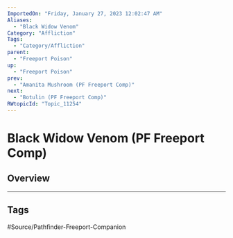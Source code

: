 ```yaml
---
ImportedOn: "Friday, January 27, 2023 12:02:47 AM"
Aliases:
  - "Black Widow Venom"
Category: "Affliction"
Tags:
  - "Category/Affliction"
parent:
  - "Freeport Poison"
up:
  - "Freeport Poison"
prev:
  - "Amanita Mushroom (PF Freeport Comp)"
next:
  - "Botulin (PF Freeport Comp)"
RWtopicId: "Topic_11254"
---
```

# Black Widow Venom (PF Freeport Comp)
## Overview

---
## Tags
#Source/Pathfinder-Freeport-Companion

